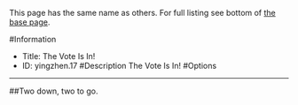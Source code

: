 This page has the same name as others. For full listing see bottom of [the base page](the_vote_is_in.md).

#Information
 - Title: The Vote Is In!
 - ID: yingzhen.17
#Description
The Vote Is In!
#Options

___
##Two down, two to go.
